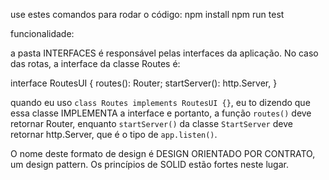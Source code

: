 use estes comandos para rodar o código: 
npm install 
npm run test


funcionalidade:

a pasta INTERFACES é responsável pelas interfaces da aplicação. No caso das rotas, a interface da classe Routes é: 

interface RoutesUI {
  routes(): Router;
  startServer(): http.Server,
}

 quando eu uso `class Routes implements RoutesUI {}`, eu to dizendo que essa classe IMPLEMENTA a interface e portanto, a função `routes()` deve retornar Router, enquanto `startServer()` da classe `StartServer` deve retornar http.Server, que é o tipo de `app.listen()`. 

 O nome deste formato de design é DESIGN ORIENTADO POR CONTRATO, um design pattern. Os princípios de SOLID estão fortes neste lugar.
